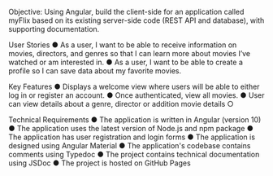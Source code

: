 Objective:
Using Angular, build the client-side for an application called myFlix based on
its existing server-side code (REST API and database), with supporting
documentation.

User Stories
● As a user, I want to be able to receive information on movies, directors, and genres so that I
can learn more about movies I’ve watched or am interested in.
● As a user, I want to be able to create a profile so I can save data about my favorite movies.

Key Features
● Displays a welcome view where users will be able to either log in or register an
account.
● Once authenticated, view all movies.
● User can view details about a genre, director or addition movie details
○

Technical Requirements
● The application is written in Angular (version 10)
● The application uses the latest version of Node.js and npm package
● The application has user registration and login forms
● The application is designed using Angular Material
● The application's codebase contains comments using Typedoc
● The project contains technical documentation using JSDoc
● The project is hosted on GitHub Pages
